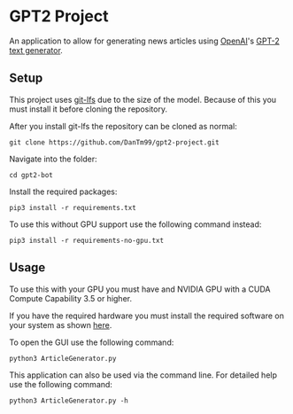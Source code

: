# GPT2 Project

An application to allow for generating news articles using [OpenAI](https://openai.com)'s [GPT-2 text generator](https://openai.com/blog/better-language-models/).

## Setup

This project uses [git-lfs](https://git-lfs.github.com/) due to the size of the model. Because of this you must install it before cloning the repository.

After you install git-lfs the repository can be cloned as normal:
```shell
git clone https://github.com/DanTm99/gpt2-project.git
```

Navigate into the folder:
```shell
cd gpt2-bot
```

Install the required packages:
```shell
pip3 install -r requirements.txt
```

To use this without GPU support use the following command instead:
```shell
pip3 install -r requirements-no-gpu.txt
```

## Usage

To use this with your GPU you must have and NVIDIA GPU with a CUDA Compute Capability 3.5 or higher.

If you have the required hardware you must install the required software on your system as shown [here](https://www.tensorflow.org/install/gpu#software_requirements).

To open the GUI use the following command:
```shell
python3 ArticleGenerator.py
```

This application can also be used via the command line. For detailed help use the following command:
```shell
python3 ArticleGenerator.py -h
```